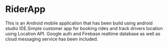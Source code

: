 # RiderApp
This is an Android mobile application that has been build using android studio IDE.Simple customer app for booking rides and track drivers location using Location API. Google auth and Firebase realtime database as well as cloud messaging service has been included.
